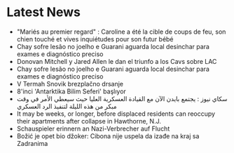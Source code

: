 # Latest News
-  "Mariés au premier regard" : Caroline a été la cible de coups de feu, son chien touché et vives inquiétudes pour son futur bébé
-  Chay sofre lesão no joelho e Guarani aguarda local desinchar para exames e diagnóstico preciso
-  Donovan Mitchell y Jared Allen le dan el triunfo a los Cavs sobre LAC
-  Chay sofre lesão no joelho e Guarani aguarda local desinchar para exames e diagnóstico preciso
-  V Termah Snovik brezplačno drsanje
-  8'inci 'Antarktika Bilim Seferi' başlıyor
-  سكاي نيوز : يجتمع بايدن الآن مع القيادة العسكرية العليا حيث سيعطي الأمر في وقت مبكر من هذه الليلة لتنفيذ الرد العسكري
-  It may be weeks, or longer, before displaced residents can reoccupy their apartments after collapse in Hawthorne, N.J.
-  Schauspieler erinnern an Nazi-Verbrecher auf Flucht
-  Božić je opet bio džoker: Cibona nije uspela da izađe na kraj sa Zadranima
